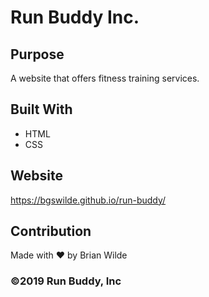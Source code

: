 # Run Buddy Inc.

## Purpose
A website that offers fitness training services.

## Built With
* HTML
* CSS

## Website
https://bgswilde.github.io/run-buddy/

## Contribution
Made with ❤️ by Brian Wilde

### ©️2019 Run Buddy, Inc 